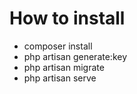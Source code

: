 # How to install

* composer install
* php artisan generate:key
* php artisan migrate
* php artisan serve